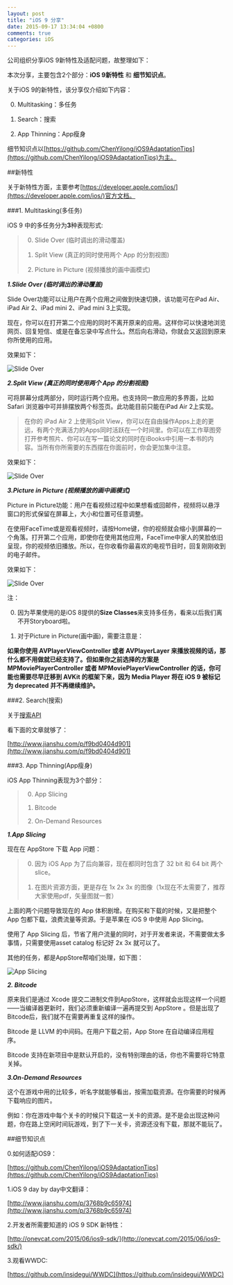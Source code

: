 ```yaml
---
layout: post
title: "iOS 9 分享"
date: 2015-09-17 13:34:04 +0800
comments: true
categories: iOS
---
```


公司组织分享iOS 9新特性及适配问题，故整理如下：  

本次分享，主要包含2个部分：**iOS 9新特性** 和 **细节知识点**。

关于iOS 9的新特性，该分享仅介绍如下内容：  

0. Multitasking：多任务

1. Search：搜索

2. App Thinning：App瘦身

细节知识点以[https://github.com/ChenYilong/iOS9AdaptationTips](https://github.com/ChenYilong/iOS9AdaptationTips)为主。  

##新特性

关于新特性方面，主要参考[https://developer.apple.com/ios/](https://developer.apple.com/ios/)官方文档。

###1. Multitasking(多任务)


iOS 9 中的多任务分为**3**种表现形式:  
>
>0. Slide Over (临时调出的滑动覆盖) 
>
>1. Split View (真正的同时使用两个 App 的分割视图)
>
>2. Picture in Picture (视频播放的画中画模式)   


***1.Slide Over (临时调出的滑动覆盖)***

Slide Over功能可以让用户在两个应用之间做到快速切换，该功能可在iPad Air、iPad Air 2、iPad mini 2、iPad mini 3上实现。  
>
现在，你可以在打开第二个应用的同时不离开原来的应用。这样你可以快速地浏览网页、回复短信、或是在备忘录中写点什么。然后向右滑动，你就会又返回到原来你所使用的应用。

效果如下：  

![Slide Over](/images/iOS9-Share/1.jpg)


***2.Split View (真正的同时使用两个 App 的分割视图)***

可将屏幕分成两部分，同时运行两个应用。也支持同一款应用的多界面，比如 Safari 浏览器中可并排摆放两个标签页。此功能目前只能在iPad Air 2上实现。  

>
>在你的 iPad Air 2 上使用Split View，你可以在自由操作Apps上走的更远，有两个充满活力的Apps同时活跃在一个时间里。你可以在工作草图旁打开参考照片、你可以在写一篇论文的同时在iBooks中引用一本书的内容。当所有你所需要的东西摆在你面前时，你会更加集中注意。

效果如下：  

![Slide Over](/images/iOS9-Share/2.jpg)


***3.Picture in Picture (视频播放的画中画模式)***

Picture in Picture功能：用户在看视频过程中如果想看或回邮件，视频将以悬浮窗口的形式保留在屏幕上，大小和位置可任意调整。  
>
在使用FaceTime或是观看视频时，请按Home键，你的视频就会缩小到屏幕的一个角落。打开第二个应用，即使你在使用其他应用，FaceTime中家人的笑脸依旧呈现，你的视频依旧播放。所以，在你收看你最喜欢的电视节目时，回复刚刚收到的电子邮件。

效果如下：  

![Slide Over](/images/iOS9-Share/3.jpg)

注：  

0. 因为苹果使用的是iOS 8提供的**Size Classes**来支持多任务，看来以后我们离不开Storyboard啦。

1. 对于Picture in Picture(画中画)，需要注意是：  

 **如果你使用 AVPlayerViewController 或者 AVPlayerLayer 来播放视频的话，那什么都不用做就已经支持了。但如果你之前选择的方案是 MPMoviePlayerController 或者 MPMoviePlayerViewController 的话，你可能也需要尽早迁移到 AVKit 的框架下来，因为 Media Player 将在 iOS 9 被标记为 deprecated 并不再继续维护。**


###2. Search(搜索)

关于[搜索API](https://developer.apple.com/ios/search/)

看下面的文章就够了：  

[http://www.jianshu.com/p/f9bd0404d901](http://www.jianshu.com/p/f9bd0404d901)

###3. App Thinning(App瘦身)  

iOS App Thinning表现为3个部分：

>
>0. App Slicing
>
>1. Bitcode 
>
>2. On-Demand Resources
>

***1.App Slicing***

现在在 AppStore 下载 App 问题：

>
> 0. 因为 iOS App 为了后向兼容，现在都同时包含了 32 bit 和 64 bit 两个 slice。 
>
> 1. 在图片资源方面，更是存在 1x 2x 3x 的图像（1x现在不太需要了，推荐大家使用pdf，矢量图就一套） 
> 

上面的两个问题导致现在的 App 体积剧增。在购买和下载的时候，又是把整个 App 包都下载，浪费流量等资源。于是苹果在 iOS 9 中使用 App Slicing。

使用了 App Slicing 后，节省了用户流量的同时，对于开发者来说，不需要做太多事情，只需要使用asset catalog 标记好 2x 3x 就可以了。

其他的任务，都是AppStore帮咱们处理，如下图：

![App Slicing](/images/iOS9-Share/4.png)

***2. Bitcode***

原来我们是通过 Xcode 提交二进制文件到AppStore，这样就会出现这样一个问题——当编译器更新时，我们必须重新编译一遍再提交到 AppStore 。但是出现了Bitcode后，我们就不在需要再重复这样的操作。  

Bitcode 是 LLVM 的中间码。在用户下载之前，App Store 在自动编译应用程序。   

Bitcode 支持在新项目中是默认开启的，没有特别理由的话，你也不需要将它特意关掉。  

***3.On-Demand Resources***

这个在游戏中用的比较多，听名字就能够看出，按需加载资源。在你需要的时候再下载响应的图片。  

例如：你在游戏中每个关卡的时候只下载这一关卡的资源。是不是会出现这种问题，你在路上空闲时间玩游戏，到了下一关卡，资源还没有下载，那就不能玩了。  


##细节知识点

0.如何适配iOS9：  

[https://github.com/ChenYilong/iOS9AdaptationTips](https://github.com/ChenYilong/iOS9AdaptationTips)

1.iOS 9 day by day中文翻译：  

[http://www.jianshu.com/p/3768b9c65974](http://www.jianshu.com/p/3768b9c65974)

2.开发者所需要知道的 iOS 9 SDK 新特性：  

[http://onevcat.com/2015/06/ios9-sdk/](http://onevcat.com/2015/06/ios9-sdk/)  

3.观看WWDC:  

[https://github.com/insidegui/WWDC](https://github.com/insidegui/WWDC)  

